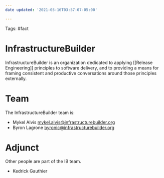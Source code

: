 ```yaml
---
date updated: '2021-03-16T03:57:07-05:00'

---
```


Tags: #fact

# InfrastructureBuilder

InfrastructureBuilder is an organization dedicated to applying [[Release Engineering]] principles to software delivery, and to providing a means for framing consistent and productive conversations around those principles externally.

# Team

The InfrastructureBuilder team is:

- Mykel Alvis <mykel.alvis@infrastructurebuilder.org>
- Byron Lagrone <byronic@infrastructurebuilder.org>

# Adjunct

Other people are part of the IB team.

- Kedrick Gauthier
